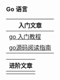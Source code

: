 ### Go 语言
|入门文章|
|---|
|[go 入门教程](https://github.com/lubanproj/go_read/blob/master/go-start.md)|
|[go源码阅读指南](https://github.com/lubanproj/go_read/blob/master/go源码阅读指南.md)|

|进阶文章|
|---|
||